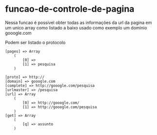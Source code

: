 # funcao-de-controle-de-pagina

Nessa funcao é possivel obter todas as informações da url da pagina em um unico array como listado a baixo
usado como exemplo um dominio gooogle.com

Podem ser listado o protocolo 


    [pages] => Array
        (
            [0] => 
            [1] => pesquisa
        )

    [proto] => http://
    [domain] => gooogle.com
    [complete] => http://gooogle.com/pesquisa
    [urlmaster] => /pesquisa
    [url] => Array
        (
            [0] => http://gooogle.com/
            [1] => http://gooogle.com/pesquisa
        )
    [get] => Array
        (
            [q] => assunto
        )
